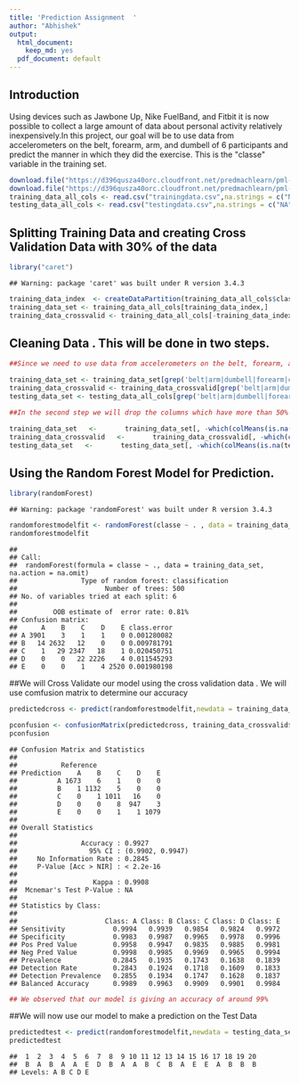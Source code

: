```yaml
---
title: 'Prediction Assignment  '
author: "Abhishek"
output:
  html_document:
    keep_md: yes
  pdf_document: default
---
```




## Introduction

Using devices such as Jawbone Up, Nike FuelBand, and Fitbit it is now possible to collect a large amount of data about personal activity relatively inexpensively.In this project, our goal will be to use data from accelerometers on the belt, forearm, arm, and dumbell of 6 participants and  predict the manner in which they did the exercise. This is the "classe" variable in the training set. 


```r
download.file("https://d396qusza40orc.cloudfront.net/predmachlearn/pml-training.csv","trainingdata.csv")
download.file("https://d396qusza40orc.cloudfront.net/predmachlearn/pml-testing.csv","testingdata.csv")
training_data_all_cols <- read.csv("trainingdata.csv",na.strings = c("NA",""))
testing_data_all_cols <- read.csv("testingdata.csv",na.strings = c("NA",""))
```
## Splitting Training Data and creating Cross Validation Data with 30% of the data

```r
library("caret")
```

```
## Warning: package 'caret' was built under R version 3.4.3
```

```r
training_data_index  <- createDataPartition(training_data_all_cols$classe,p=0.7, list = FALSE)
training_data_set <- training_data_all_cols[training_data_index,]
training_data_crossvalid <- training_data_all_cols[-training_data_index,]
```

## Cleaning Data . This will be done in two steps.  

```r
##Since we need to use data from accelerometers on the belt, forearm, arm, and dumbell we will drop the other columns.

training_data_set <- training_data_set[grep('belt|arm|dumbell|forearm|classe', colnames(training_data_set)) ]
training_data_crossvalid <- training_data_crossvalid[grep('belt|arm|dumbell|forearm|classe', colnames(training_data_crossvalid)) ]
testing_data_set <- testing_data_all_cols[grep('belt|arm|dumbell|forearm|classe', colnames(testing_data_all_cols)) ]

##In the second step we will drop the columns which have more than 50% of NA

training_data_set   <-       training_data_set[, -which(colMeans(is.na(training_data_set)) > 0.5)]
training_data_crossvalid   <-       training_data_crossvalid[, -which(colMeans(is.na(training_data_crossvalid)) > 0.5)]
testing_data_set   <-       testing_data_set[, -which(colMeans(is.na(testing_data_set)) > 0.5)]
```
## Using the Random Forest Model for Prediction.

```r
library(randomForest)
```

```
## Warning: package 'randomForest' was built under R version 3.4.3
```

```r
randomforestmodelfit <- randomForest(classe ~ . , data = training_data_set, na.action = na.omit)
randomforestmodelfit
```

```
## 
## Call:
##  randomForest(formula = classe ~ ., data = training_data_set,      na.action = na.omit) 
##                Type of random forest: classification
##                      Number of trees: 500
## No. of variables tried at each split: 6
## 
##         OOB estimate of  error rate: 0.81%
## Confusion matrix:
##      A    B    C    D    E class.error
## A 3901    3    1    1    0 0.001280082
## B   14 2632   12    0    0 0.009781791
## C    1   29 2347   18    1 0.020450751
## D    0    0   22 2226    4 0.011545293
## E    0    0    1    4 2520 0.001980198
```

##We will Cross Validate our model using the cross validation data . We will use comfusion matrix to determine our accuracy


```r
predictedcross <- predict(randomforestmodelfit,newdata = training_data_crossvalid)

pconfusion <- confusionMatrix(predictedcross, training_data_crossvalid$classe)
pconfusion
```

```
## Confusion Matrix and Statistics
## 
##           Reference
## Prediction    A    B    C    D    E
##          A 1673    6    1    0    0
##          B    1 1132    5    0    0
##          C    0    1 1011   16    0
##          D    0    0    8  947    3
##          E    0    0    1    1 1079
## 
## Overall Statistics
##                                           
##                Accuracy : 0.9927          
##                  95% CI : (0.9902, 0.9947)
##     No Information Rate : 0.2845          
##     P-Value [Acc > NIR] : < 2.2e-16       
##                                           
##                   Kappa : 0.9908          
##  Mcnemar's Test P-Value : NA              
## 
## Statistics by Class:
## 
##                      Class: A Class: B Class: C Class: D Class: E
## Sensitivity            0.9994   0.9939   0.9854   0.9824   0.9972
## Specificity            0.9983   0.9987   0.9965   0.9978   0.9996
## Pos Pred Value         0.9958   0.9947   0.9835   0.9885   0.9981
## Neg Pred Value         0.9998   0.9985   0.9969   0.9965   0.9994
## Prevalence             0.2845   0.1935   0.1743   0.1638   0.1839
## Detection Rate         0.2843   0.1924   0.1718   0.1609   0.1833
## Detection Prevalence   0.2855   0.1934   0.1747   0.1628   0.1837
## Balanced Accuracy      0.9989   0.9963   0.9909   0.9901   0.9984
```

```r
## We observed that our model is giving an accuracy of around 99%
```

##We will now use our model to make a prediction on the Test Data


```r
predictedtest <- predict(randomforestmodelfit,newdata = testing_data_set)
predictedtest
```

```
##  1  2  3  4  5  6  7  8  9 10 11 12 13 14 15 16 17 18 19 20 
##  B  A  B  A  A  E  D  B  A  A  B  C  B  A  E  E  A  B  B  B 
## Levels: A B C D E
```
